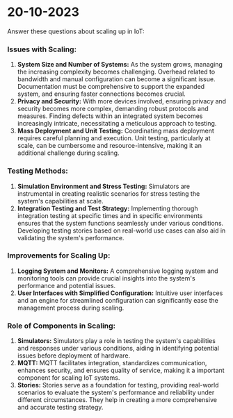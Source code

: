 # 20-10-2023


Answer these questions about scaling up in IoT:
### Issues with Scaling:
1. **System Size and Number of Systems:** As the system grows, managing the increasing complexity becomes challenging. Overhead related to bandwidth and manual configuration can become a significant issue. Documentation must be comprehensive to support the expanded system, and ensuring faster connections becomes crucial.
2. **Privacy and Security:** With more devices involved, ensuring privacy and security becomes more complex, demanding robust protocols and measures. Finding defects within an integrated system becomes increasingly intricate, necessitating a meticulous approach to testing.
3. **Mass Deployment and Unit Testing:** Coordinating mass deployment requires careful planning and execution. Unit testing, particularly at scale, can be cumbersome and resource-intensive, making it an additional challenge during scaling.

### Testing Methods:
1. **Simulation Environment and Stress Testing:** Simulators are instrumental in creating realistic scenarios for stress testing the system's capabilities at scale.
2. **Integration Testing and Test Strategy:** Implementing thorough integration testing at specific times and in specific environments ensures that the system functions seamlessly under various conditions. Developing testing stories based on real-world use cases can also aid in validating the system's performance.

### Improvements for Scaling Up:
1. **Logging System and Monitors:** A comprehensive logging system and monitoring tools can provide crucial insights into the system's performance and potential issues.
2. **User Interfaces with Simplified Configuration:** Intuitive user interfaces and an engine for streamlined configuration can significantly ease the management process during scaling.

### Role of Components in Scaling:
1. **Simulators:** Simulators play a role in testing the system's capabilities and responses under various conditions, aiding in identifying potential issues before deployment of hardware.
2. **MQTT:** MQTT facilitates integration, standardizes communication, enhances security, and ensures quality of service, making it a important component for scaling IoT systems.
3. **Stories:** Stories serve as a foundation for testing, providing real-world scenarios to evaluate the system's performance and reliability under different circumstances. They help in creating a more comprehensive and accurate testing strategy.


